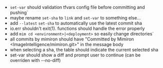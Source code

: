 - `set-var` should validation tfvars config file before committing and pushing`
- maybe rename `set-sha` to `link` and `set-var` to something else...
- add `--latest` `set-sha` to automatically use the latest commit sha
- io.err shouldn't exit(1). functions should handle the error properly
- add `mim cd <environment>|<deployment>` so easily change directories`
- all commits by mimiron should have "Committed by Mimiron <ImageIntelligence/mimiron.git>" in the message body
- when selecting a sha, the table should indicate the current selected sha
- set-var should show a diff and prompt user to continue (can be overriden with --no-diff)

